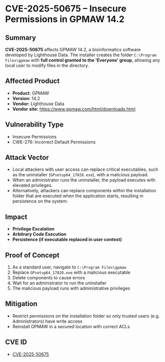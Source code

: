 # CVE-2025-50675 – Insecure Permissions in GPMAW 14.2

## Summary  
**CVE-2025-50675** affects GPMAW 14.2, a bioinformatics software developed by Lighthouse Data. The installer creates the folder `C:\Program Files\gpmaw` with **full control granted to the 'Everyone' group**, allowing any local user to modify files in the directory.

## Affected Product  
- **Product:** GPMAW  
- **Version:** 14.2  
- **Vendor:** Lighthouse Data  
- **Vendor site:** https://www.gpmaw.com/html/downloads.html

## Vulnerability Type  
- Insecure Permissions  
- CWE-276: Incorrect Default Permissions

## Attack Vector  
- Local attackers with user access can replace critical executables, such as the uninstaller (`GPsetup64_17028.exe`), with a malicious payload.
- When an administrator runs the uninstaller, the payload executes with elevated privileges.
- Alternatively, attackers can replace components within the installation folder that are executed when the application starts, resulting in persistence on the system.

## Impact  
- **Privilege Escalation**  
- **Arbitrary Code Execution**  
- **Persistence (if executable replaced in user context)**

## Proof of Concept  
1. As a standard user, navigate to `C:\Program Files\gpmaw`
2. Replace `GPsetup64_17028.exe` with a malicious executable
3. Delete components to cause errors
4. Wait for an administrator to run the uninstaller
5. The malicious payload runs with administrative privileges

## Mitigation  
- Restrict permissions on the installation folder so only trusted users (e.g. Administrators) have write access  
- Reinstall GPMAW in a secured location with correct ACLs


## CVE ID  
- [CVE-2025-50675](https://www.cve.org/CVERecord?id=CVE-2025-50675) 
